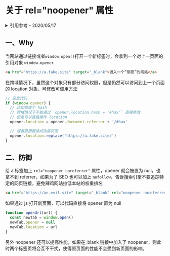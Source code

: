 # 关于 rel="noopener" 属性

<details>
<summary>引用参考 - 2020/05/17</summary>

- [危险的 target="\_blank" 与 “opener”](https://mp.weixin.qq.com/s/T4jQUdS-rar7hr2EWilJrw) _- 创宇前端 2018-03-06_
- [About rel=noopener](https://mathiasbynens.github.io/rel-noopener/)
- [网页外链用了 target="\_blank"，结果悲剧了](https://mp.weixin.qq.com/s/hujbrCFotMgoNZzvCEkorA)

</details>

## 一、Why

当网站通过链接或者`window.open()`打开一个新标签时，会拿到一个对上一页面的引用对象 `window.opener`

```html
<a href="https://a.fake.site" target="_blank">进入一个“邪恶”的网站</a>
```

在跨域情况下，虽然这个对象只有部分访问权限，但是仍然可以访问到上一个页面的 location 对象，可修改可调用方法

```js
// 恶意代码
if (window.opener) {
  // 比如修改个 hash
  // 跨域情况下不能通过 `opener.location.hash = '#hax'` 直接修改
  // 但是可以直接操作 location
  opener.location = opener.document.referrer + '/#hax'

  // 或者直接替换成伪装页面
  opener.location.replace('https://a.fake.site/')
}
```

## 二、防御

给 a 标签加上 `rel="noopener noreferrer"` 属性，opener 就会被置为 null，也拿不到 referrer，如果为了 SEO 也可以加上 `nofollow`，告诉搜索引擎不要追踪特定的网页链接，避免辣鸡网站拉低本站的权重排名

```html
<a href="https://an.evil.site" target="_blank" rel="noopener noreferrer nofollow">进入一个“邪恶”的网站</a>
```

如果通过 js 打开新页面，可以代码直接将 opener 置为 null

```js
function openUrl(url) {
  const newTab = window.open()
  newTab.opener = null
  newTab.location = url
}
```

另外 noopener 还可以提高性能，如果在\_blank 链接中加入了 noopener，则此时两个标签页将会互不干扰，使得原页面的性能不会受到新页面的影响。
